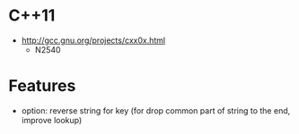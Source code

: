 
C++11
====

- http://gcc.gnu.org/projects/cxx0x.html
  - N2540

Features
========

- option: reverse string for key (for drop common part of string to the end, improve lookup)
